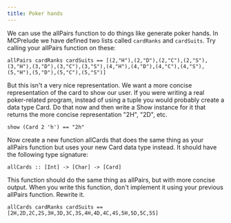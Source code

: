 ```yaml
---
title: Poker hands
---
```


We can use the allPairs function to do things like generate poker hands.  In
MCPrelude we have defined two lists called `cardRanks` and `cardSuits`.  Try
calling your allPairs function on these:

    allPairs cardRanks cardSuits == [(2,"H"),(2,"D"),(2,"C"),(2,"S"),(3,"H"),(3,"D"),(3,"C"),(3,"S"),(4,"H"),(4,"D"),(4,"C"),(4,"S"),(5,"H"),(5,"D"),(5,"C"),(5,"S")]

But this isn't a very nice representation.  We want a more concise
representation of the card to show our user.  If you were writing a real
poker-related program, instead of using a tuple you would probably create a
data type Card.  Do that now and then write a Show instance for it that
returns the more concise representation "2H", "2D", etc.

    show (Card 2 'h') == "2h"

Now create a new function allCards that does the same thing as your allPairs
function but uses your new Card data type instead.  It should have the
following type signature:

    allCards :: [Int] -> [Char] -> [Card]

This function should do the same thing as allPairs, but with more concise
output.  When you write this function, don't implement it using your previous
allPairs function.  Rewrite it.

    allCards cardRanks cardSuits == [2H,2D,2C,2S,3H,3D,3C,3S,4H,4D,4C,4S,5H,5D,5C,5S]
